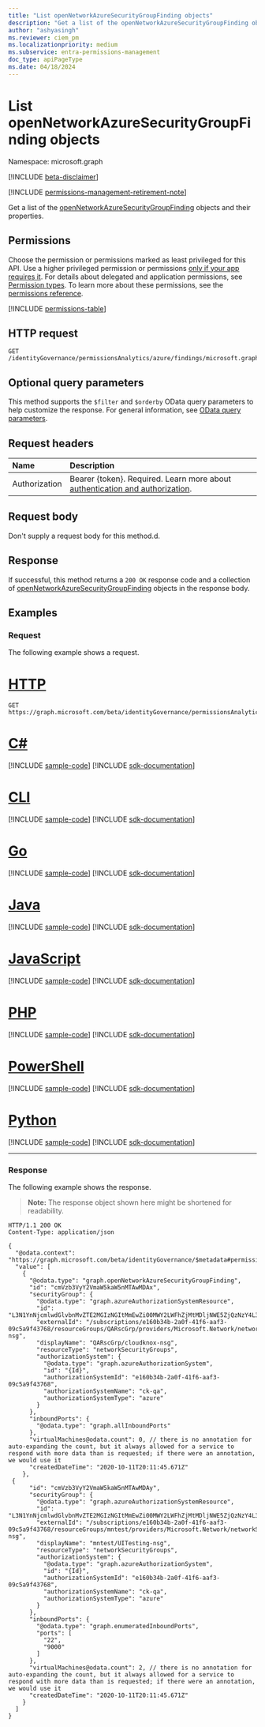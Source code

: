 ```yaml
---
title: "List openNetworkAzureSecurityGroupFinding objects"
description: "Get a list of the openNetworkAzureSecurityGroupFinding objects and their properties."
author: "ashyasingh"
ms.reviewer: ciem_pm
ms.localizationpriority: medium
ms.subservice: entra-permissions-management
doc_type: apiPageType
ms.date: 04/18/2024
---
```


# List openNetworkAzureSecurityGroupFinding objects
Namespace: microsoft.graph

[!INCLUDE [beta-disclaimer](../../includes/beta-disclaimer.md)]

[!INCLUDE [permissions-management-retirement-note](../../includes/permissions-management-retirement-note.md)]

Get a list of the [openNetworkAzureSecurityGroupFinding](../resources/opennetworkazuresecuritygroupfinding.md) objects and their properties.

## Permissions
Choose the permission or permissions marked as least privileged for this API. Use a higher privileged permission or permissions [only if your app requires it](/graph/permissions-overview#best-practices-for-using-microsoft-graph-permissions). For details about delegated and application permissions, see [Permission types](/graph/permissions-overview#permission-types). To learn more about these permissions, see the [permissions reference](/graph/permissions-reference).

<!-- { "blockType": "permissions", "name": "opennetworkazuresecuritygroupfinding_list" } -->
[!INCLUDE [permissions-table](../includes/permissions/opennetworkazuresecuritygroupfinding-list-permissions.md)]

## HTTP request

<!-- {
  "blockType": "ignored"
}
-->
``` http
GET /identityGovernance/permissionsAnalytics/azure/findings/microsoft.graph.openNetworkAzureSecurityGroupFinding
```

## Optional query parameters
This method supports the `$filter` and `$orderby` OData query parameters to help customize the response. For general information, see [OData query parameters](/graph/query-parameters).

## Request headers
|Name|Description|
|:---|:---|
|Authorization|Bearer {token}. Required. Learn more about [authentication and authorization](/graph/auth/auth-concepts).|

## Request body
Don't supply a request body for this method.d.

## Response

If successful, this method returns a `200 OK` response code and a collection of [openNetworkAzureSecurityGroupFinding](../resources/opennetworkazuresecuritygroupfinding.md) objects in the response body.

## Examples

### Request
The following example shows a request.
# [HTTP](#tab/http)
<!-- {
  "blockType": "request",
  "name": "list_opennetworkazuresecuritygroupfinding"
}
-->
``` http
GET https://graph.microsoft.com/beta/identityGovernance/permissionsAnalytics/azure/findings/microsoft.graph.openNetworkAzureSecurityGroupFinding
```

# [C#](#tab/csharp)
[!INCLUDE [sample-code](../includes/snippets/csharp/list-opennetworkazuresecuritygroupfinding-csharp-snippets.md)]
[!INCLUDE [sdk-documentation](../includes/snippets/snippets-sdk-documentation-link.md)]

# [CLI](#tab/cli)
[!INCLUDE [sample-code](../includes/snippets/cli/list-opennetworkazuresecuritygroupfinding-cli-snippets.md)]
[!INCLUDE [sdk-documentation](../includes/snippets/snippets-sdk-documentation-link.md)]

# [Go](#tab/go)
[!INCLUDE [sample-code](../includes/snippets/go/list-opennetworkazuresecuritygroupfinding-go-snippets.md)]
[!INCLUDE [sdk-documentation](../includes/snippets/snippets-sdk-documentation-link.md)]

# [Java](#tab/java)
[!INCLUDE [sample-code](../includes/snippets/java/list-opennetworkazuresecuritygroupfinding-java-snippets.md)]
[!INCLUDE [sdk-documentation](../includes/snippets/snippets-sdk-documentation-link.md)]

# [JavaScript](#tab/javascript)
[!INCLUDE [sample-code](../includes/snippets/javascript/list-opennetworkazuresecuritygroupfinding-javascript-snippets.md)]
[!INCLUDE [sdk-documentation](../includes/snippets/snippets-sdk-documentation-link.md)]

# [PHP](#tab/php)
[!INCLUDE [sample-code](../includes/snippets/php/list-opennetworkazuresecuritygroupfinding-php-snippets.md)]
[!INCLUDE [sdk-documentation](../includes/snippets/snippets-sdk-documentation-link.md)]

# [PowerShell](#tab/powershell)
[!INCLUDE [sample-code](../includes/snippets/powershell/list-opennetworkazuresecuritygroupfinding-powershell-snippets.md)]
[!INCLUDE [sdk-documentation](../includes/snippets/snippets-sdk-documentation-link.md)]

# [Python](#tab/python)
[!INCLUDE [sample-code](../includes/snippets/python/list-opennetworkazuresecuritygroupfinding-python-snippets.md)]
[!INCLUDE [sdk-documentation](../includes/snippets/snippets-sdk-documentation-link.md)]

---

### Response
The following example shows the response.
>**Note:** The response object shown here might be shortened for readability.
<!-- {
  "blockType": "response",
  "truncated": true,
  "@odata.type": "Collection(microsoft.graph.openNetworkAzureSecurityGroupFinding)"
}
-->
``` http
HTTP/1.1 200 OK
Content-Type: application/json

{
  "@odata.context": "https://graph.microsoft.com/beta/identityGovernance/$metadata#permissionsAnalytics/azure/findings/microsoft.graph.openNetworkAzureSecurityGroupFinding",
  "value": [
    {
      "@odata.type": "graph.openNetworkAzureSecurityGroupFinding",
      "id": "cmVzb3VyY2VmaW5kaW5nMTAwMDAx",
      "securityGroup": {
        "@odata.type": "graph.azureAuthorizationSystemResource",
        "id": "L3N1YnNjcmlwdGlvbnMvZTE2MGIzNGItMmEwZi00MWY2LWFhZjMtMDljNWE5ZjQzNzY4L3Jlc291cmNlR3JvdXBzL1FBUnNjR3JwL3Byb3ZpZGVycy9NaWNyb3NvZnQuTmV0d29yay9uZXR3b3JrU2VjdXJpdHlHcm91cHMvY2xvdWRrbm94LW5zZw==",
        "externalId": "/subscriptions/e160b34b-2a0f-41f6-aaf3-09c5a9f43768/resourceGroups/QARscGrp/providers/Microsoft.Network/networkSecurityGroups/cloudknox-nsg",
        "displayName": "QARscGrp/cloudknox-nsg",
        "resourceType": "networkSecurityGroups",
        "authorizationSystem": {
          "@odata.type": "graph.azureAuthorizationSystem",
          "id": "{Id}",
          "authorizationSystemId": "e160b34b-2a0f-41f6-aaf3-09c5a9f43768",
          "authorizationSystemName": "ck-qa",
          "authorizationSystemType": "azure"
        }
      },
      "inboundPorts": {
        "@odata.type": "graph.allInboundPorts"
      },
      "virtualMachines@odata.count": 0, // there is no annotation for auto-expanding the count, but it always allowed for a service to respond with more data than is requested; if there were an annotation, we would use it
      "createdDateTime": "2020-10-11T20:11:45.671Z"
    },
 {
      "id": "cmVzb3VyY2VmaW5kaW5nMTAwMDAy",
      "securityGroup": {
        "@odata.type": "graph.azureAuthorizationSystemResource",
        "id": "L3N1YnNjcmlwdGlvbnMvZTE2MGIzNGItMmEwZi00MWY2LWFhZjMtMDljNWE5ZjQzNzY4L3Jlc291cmNlR3JvdXBzL21udGVzdC9wcm92aWRlcnMvTWljcm9zb2Z0Lk5ldHdvcmsvbmV0d29ya1NlY3VyaXR5R3JvdXBzL1VJVGVzdGluZy1uc2c=",
        "externalId": "/subscriptions/e160b34b-2a0f-41f6-aaf3-09c5a9f43768/resourceGroups/mntest/providers/Microsoft.Network/networkSecurityGroups/UITesting-nsg",
        "displayName": "mntest/UITesting-nsg",
        "resourceType": "networkSecurityGroups",
        "authorizationSystem": {
          "@odata.type": "graph.azureAuthorizationSystem",
          "id": "{Id}",
          "authorizationSystemId": "e160b34b-2a0f-41f6-aaf3-09c5a9f43768",
          "authorizationSystemName": "ck-qa",
          "authorizationSystemType": "azure"
        }
      },
      "inboundPorts": {
        "@odata.type": "graph.enumeratedInboundPorts",
        "ports": [
          "22",
          "9000"
        ]
      },
      "virtualMachines@odata.count": 2, // there is no annotation for auto-expanding the count, but it always allowed for a service to respond with more data than is requested; if there were an annotation, we would use it
      "createdDateTime": "2020-10-11T20:11:45.671Z"
    }
  ]
}
```


